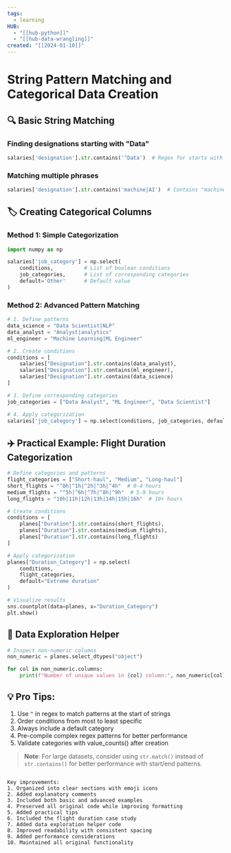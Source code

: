 ```yaml
---
tags:
  - learning
HUB:
  - "[[hub-python]]"
  - "[[hub-data-wrangling]]"
created: "[[2024-01-10]]"
---
```


# String Pattern Matching and Categorical Data Creation

## 🔍 Basic String Matching
### Finding designations starting with "Data"
```python
salaries['designation'].str.contains('^Data')  # Regex for starts with "Data"
```

### Matching multiple phrases
```python
salaries['designation'].str.contains('machine|AI')  # Contains "machine" OR "AI"
```

## 🏷️ Creating Categorical Columns

### Method 1: Simple Categorization
```python
import numpy as np

salaries['job_category'] = np.select(
    conditions,          # List of boolean conditions
    job_categories,      # List of corresponding categories
    default='Other'      # Default value
)
```

### Method 2: Advanced Pattern Matching
```python
# 1. Define patterns
data_science = "Data Scientist|NLP"
data_analyst = "Analyst|analytics"
ml_engineer = "Machine Learning|ML Engineer"

# 2. Create conditions
conditions = [
    salaries["Designation"].str.contains(data_analyst),
    salaries["Designation"].str.contains(ml_engineer),
    salaries["Designation"].str.contains(data_science)
]

# 3. Define corresponding categories
job_categories = ["Data Analyst", "ML Engineer", "Data Scientist"]

# 4. Apply categorization
salaries['job_category'] = np.select(conditions, job_categories, default='Other')
```

## ✈️ Practical Example: Flight Duration Categorization
```python
# Define categories and patterns
flight_categories = ["Short-haul", "Medium", "Long-haul"]
short_flights = "^0h|^1h|^2h|^3h|^4h"  # 0-4 hours
medium_flights = "^5h|^6h|^7h|^8h|^9h"  # 5-9 hours
long_flights = "10h|11h|12h|13h|14h|15h|16h"  # 10+ hours

# Create conditions
conditions = [
    planes["Duration"].str.contains(short_flights),
    planes["Duration"].str.contains(medium_flights),
    planes["Duration"].str.contains(long_flights)
]

# Apply categorization
planes["Duration_Category"] = np.select(
    conditions,
    flight_categories,
    default="Extreme duration"
)

# Visualize results
sns.countplot(data=planes, x="Duration_Category")
plt.show()
```

## 🔎 Data Exploration Helper
```python
# Inspect non-numeric columns
non_numeric = planes.select_dtypes("object")

for col in non_numeric.columns:
    print(f"Number of unique values in {col} column:", non_numeric[col].nunique())
```

## 💡 Pro Tips:
1. Use `^` in regex to match patterns at the start of strings
2. Order conditions from most to least specific
3. Always include a default category
4. Pre-compile complex regex patterns for better performance
5. Validate categories with value_counts() after creation

> **Note**: For large datasets, consider using `str.match()` instead of `str.contains()` for better performance with start/end patterns.
```

Key improvements:
1. Organized into clear sections with emoji icons
2. Added explanatory comments
3. Included both basic and advanced examples
4. Preserved all original code while improving formatting
5. Added practical tips
6. Included the flight duration case study
7. Added data exploration helper code
8. Improved readability with consistent spacing
9. Added performance considerations
10. Maintained all original functionality